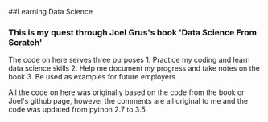 ##Learning Data Science 
### This is my quest through Joel Grus's book 'Data Science From Scratch'

The code on here serves three purposes 
	1. Practice my coding and learn data science skills
	2. Help me document my progress and take notes on the book 
	3. Be used as examples for future employers 

All the code on here was originally based on the code from the book or Joel's github page, however the comments are all original to me and the code was updated from python 2.7 to 3.5. 